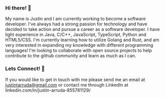 ### Hi there! 👋

My name is Justin and I am currently working to become a software developer. I've always had a strong passion for technology and have decided to take action and pursue a career as a software developer. I have light experience in Java, C/C++, JavaScript, TypeScript, Python and HTML5/CSS. I'm currently learning how to utilize Golang and Rust, and am very interested in expanding my knowledge with different programming languages! I'm looking to collaborate with open source projects to help contribute to the github community and learn as much as I can. 

### Lets Connect! 💬
If you would like to get in touch with me please send me an email at justintarruda@gmail.com or contact me through LinkedIn at linkedin.com/in/justin-arruda-855781129/
